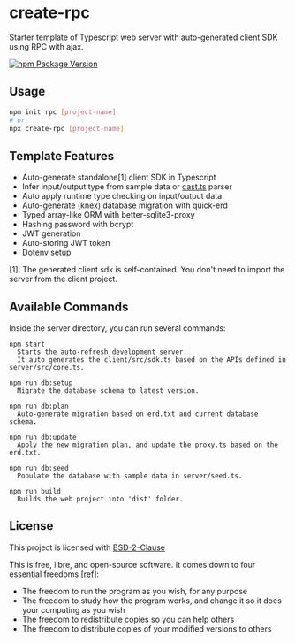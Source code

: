 # create-rpc

Starter template of Typescript web server with auto-generated client SDK using RPC with ajax.

[![npm Package Version](https://img.shields.io/npm/v/create-rpc.svg)](https://www.npmjs.com/package/create-rpc)

## Usage

```bash
npm init rpc [project-name]
# or
npx create-rpc [project-name]
```

## Template Features

- Auto-generate standalone[1] client SDK in Typescript
- Infer input/output type from sample data or [cast.ts](https://github.com/beenotung/cast.ts) parser
- Auto apply runtime type checking on input/output data
- Auto-generate (knex) database migration with quick-erd
- Typed array-like ORM with better-sqlite3-proxy
- Hashing password with bcrypt
- JWT generation
- Auto-storing JWT token
- Dotenv setup

[1]: The generated client sdk is self-contained. You don't need to import the server from the client project.

## Available Commands

Inside the server directory, you can run several commands:

```
npm start
  Starts the auto-refresh development server.
  It auto generates the client/src/sdk.ts based on the APIs defined in server/src/core.ts.

npm run db:setup
  Migrate the database schema to latest version.

npm run db:plan
  Auto-generate migration based on erd.txt and current database schema.

npm run db:update
  Apply the new migration plan, and update the proxy.ts based on the erd.txt.

npm run db:seed
  Populate the database with sample data in server/seed.ts.

npm run build
  Builds the web project into 'dist' folder.
```

## License

This project is licensed with [BSD-2-Clause](./LICENSE)

This is free, libre, and open-source software. It comes down to four essential freedoms [[ref]](https://seirdy.one/2021/01/27/whatsapp-and-the-domestication-of-users.html#fnref:2):

- The freedom to run the program as you wish, for any purpose
- The freedom to study how the program works, and change it so it does your computing as you wish
- The freedom to redistribute copies so you can help others
- The freedom to distribute copies of your modified versions to others
